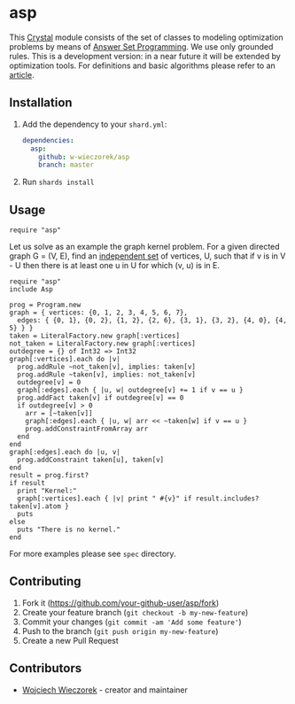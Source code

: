 # asp

This [Crystal](https://crystal-lang.org/) module consists of the set of classes to modeling optimization problems by means of [Answer Set Programming](https://en.wikipedia.org/wiki/Answer_set_programming). We use only grounded rules. This is a development version: in a near future it will be extended by optimization tools. For definitions and basic algorithms please refer to an [article](https://www.mdpi.com/2076-3417/10/21/7700).

## Installation

1. Add the dependency to your `shard.yml`:

   ```yaml
   dependencies:
     asp:
       github: w-wieczorek/asp
       branch: master
   ```

2. Run `shards install`

## Usage

```crystal
require "asp"
```

Let us solve as an example the graph kernel problem. For a given directed graph
G = (V, E), find an [independent set](https://en.wikipedia.org/wiki/Independent_set_(graph_theory))
of vertices, U, such that if v is in V - U then there is at least one u in U for which (v, u) is
in E.

```crystal
require "asp"
include Asp

prog = Program.new
graph = { vertices: {0, 1, 2, 3, 4, 5, 6, 7}, 
  edges: { {0, 1}, {0, 2}, {1, 2}, {2, 6}, {3, 1}, {3, 2}, {4, 0}, {4, 5} } }
taken = LiteralFactory.new graph[:vertices]
not_taken = LiteralFactory.new graph[:vertices]
outdegree = {} of Int32 => Int32
graph[:vertices].each do |v|
  prog.addRule ~not_taken[v], implies: taken[v]
  prog.addRule ~taken[v], implies: not_taken[v]
  outdegree[v] = 0
  graph[:edges].each { |u, w| outdegree[v] += 1 if v == u }
  prog.addFact taken[v] if outdegree[v] == 0
  if outdegree[v] > 0
    arr = [~taken[v]]
    graph[:edges].each { |u, w| arr << ~taken[w] if v == u }
    prog.addConstraintFromArray arr
  end
end
graph[:edges].each do |u, v|
  prog.addConstraint taken[u], taken[v]
end
result = prog.first?
if result
  print "Kernel:"
  graph[:vertices].each { |v| print " #{v}" if result.includes? taken[v].atom }
  puts
else
  puts "There is no kernel."
end
```

For more examples please see `spec` directory.

## Contributing

1. Fork it (<https://github.com/your-github-user/asp/fork>)
2. Create your feature branch (`git checkout -b my-new-feature`)
3. Commit your changes (`git commit -am 'Add some feature'`)
4. Push to the branch (`git push origin my-new-feature`)
5. Create a new Pull Request

## Contributors

- [Wojciech Wieczorek](https://github.com/w-wieczorek) - creator and maintainer
